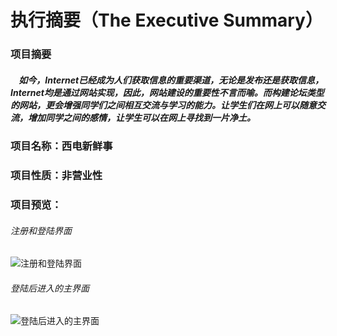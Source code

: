 # 执行摘要（The Executive Summary）

### 项目摘要

#####  &nbsp;&nbsp;&nbsp;&nbsp;如今，Internet已经成为人们获取信息的重要渠道，无论是发布还是获取信息，Internet均是通过网站实现，因此，网站建设的重要性不言而喻。而构建论坛类型的网站，更会增强同学们之间相互交流与学习的能力。让学生们在网上可以随意交流，增加同学之间的感情，让学生可以在网上寻找到一片净土。

### 项目名称：西电新鲜事

### 项目性质：非营业性

### 项目预览：

###### 注册和登陆界面

![注册和登陆界面](https://github.com/rioyoung3/Webproject/blob/master/Register.png)

###### 登陆后进入的主界面
![登陆后进入的主界面](https://github.com/rioyoung3/Webproject/blob/master/main.png)
